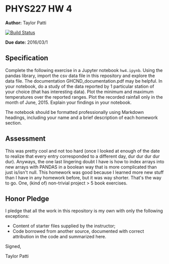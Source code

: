 # PHYS227 HW 4

**Author:** Taylor Patti

[![Build Status](https://travis-ci.org/chapman-phys227-2016s/hw-4-patti102.svg?branch=master)](https://travis-ci.org/chapman-phys227-2016s/hw-4-patti102)

**Due date:** 2016/03/1

## Specification

Complete the following exercise in a Jupyter notebook ```hw4.ipynb```. Using the pandas library, import the csv data file in this repository and explore the data file. The documentation GHCND_documentation.pdf may be helpful. In your notebook, do a study of the data reported by 1 particular station of your choice (that has interesting data). Plot the minimum and maximum temperatures over the reported ranges. Plot the recorded rainfall only in the month of June, 2015. Explain your findings in your notebook.

The notebook should be formatted professionally using Markdown headings, including your name and a brief description of each homework section.

## Assessment

This was pretty cool and not too hard (once I looked at enough of the date to realize that every entry corresponded to a different day, dur dur dur dur dur). Anyways, the one last lingering doubt I have is how to index arrays into new arrays with PANDAS in a boolean way that is more complicated than just is/isn't null. This homework was good because I learned more new stuff than I have in any homework before, but it was way shorter. That's the way to go. One, (kind of) non-trivial project > 5 book exercises.

## Honor Pledge

I pledge that all the work in this repository is my own with only the following exceptions:

* Content of starter files supplied by the instructor;
* Code borrowed from another source, documented with correct attribution in the code and summarized here.

Signed,

Taylor Patti
